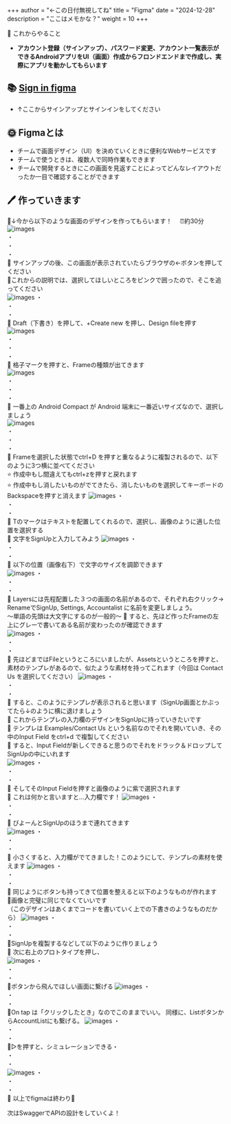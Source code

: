 +++
author = "←この日付無視してね"
title = "Figma"
date = "2024-12-28"
description = "ここはメモかな？"
weight = 10
+++

📖 これからやること  
-  **アカウント登録（サインアップ）、パスワード変更、アカウント一覧表示ができるAndroidアプリをUI（画面）作成からフロンドエンドまで作成し、実際にアプリを動かしてもらいます**

 
## 📚 [Sign in figma](https://www.figma.com/login)  
-  ↑ここからサインアップとサインインをしてください 

## 🌞 **Figmaとは**  
- チームで画面デザイン（UI）を決めていくときに便利なWebサービスです  
- チームで使うときは、複数人で同時作業もできます   
- チームで開発するときにこの画面を見返すことによってどんなレイアウトだったか一目で確認することができます

## 🖊 作っていきます  
🌷↓今から以下のような画面のデザインを作ってもらいます！  　⏰約30分
![images](/images/figma16.png)  
・  
・  
・  
🌷 サインアップの後、この画面が表示されていたらブラウザの←ボタンを押してください  
🌷これからの説明では、選択してほしいところをピンクで囲ったので、そこを追ってください    
![images](/images/figma18.png)
・  
・  
・  
🌷 Draft（下書き）を押して、+Create new を押し、Design fileを押す  
![images](/images/figma1.png)  
・  
・  
・  
🌷 格子マークを押すと、Frameの種類が出てきます  
![images](/images/figma9.png)  
・  
・  
・  
🌷 一番上の Android Compact が Android 端末に一番近いサイズなので、選択しましょう  
![images](/images/figma10.png)  
・  
・  
・  
🌷 Frameを選択した状態でctrl+D を押すと重なるように複製されるので、以下のように3つ横に並べてください  
⭐ 作成中もし間違えてもctrl+zを押すと戻れます  
⭐ 作成中もし消したいものがでてきたら、消したいものを選択してキーボードのBackspaceを押すと消えます
![images](/images/figma2.png)
・  
・  
・  
🌷 Tのマークはテキストを配置してくれるので、選択し、画像のように適した位置を選択する  
🌷 文字をSignUpと入力してみよう
![images](/images/figma3.png)
・  
・  
・  
🌷 以下の位置（画像右下）で文字のサイズを調節できます  
![images](/images/figma4.png)
・  
・  
・  
🌷 Layersには先程配置した３つの画面の名前があるので、それぞれ右クリック→ RenameでSignUp, Settings, Accountalist に名前を変更しましょう。  
～単語の先頭は大文字にするのが一般的～ 
🌷 すると、先ほど作ったFrameの左上にグレーで書いてある名前が変わったのが確認できます  
![images](/images/figma5.png)
・  
・  
・  
🌷 先ほどまではFileというところにいましたが、Assetsというところを押すと、素材のテンプレがあるので、似たような素材を持ってこれます（今回は Contact Us を選択してください）
![images](/images/figma6.png)
・  
・  
・  
🌷 すると、このようにテンプレが表示されると思います（SignUp画面とかぶってたら↓のように横に退けましょう  
🌷 これからテンプレの入力欄のデザインをSignUpに持っていきたいです  
🌷 テンプレは Examples/Contact Us という名前なのでそれを開いていき、その中のInput Field をctrl+d で複製してください  
🌷 すると、Input Fieldが新しくできると思うのでそれをドラック＆ドロップしてSignUpの中にいれます  
![images](/images/figma19.png)
・  
・  
・   
🌷 そしてそのInput Fieldを押すと画像のように紫で選択されます  
🌷 これは何かと言いますと...入力欄です！
![images](/images/figma20.png)
・  
・  
・   
🌷 びよーんとSignUpのほうまで連れてきます  
![images](/images/figma21.png)
・  
・  
・   
🌷  小さくすると、入力欄がでてきました！このようにして、テンプレの素材を使えます
![images](/images/figma22.png)
・  
・  
・   
🌷 同じようにボタンも持ってきて位置を整えると以下のようなものが作れます   
🌷画像と完璧に同じでなくていいです  
（このデザインはあくまでコードを書いていく上での下書きのようなものだから）
![images](/images/figma7.png)
・  
・  
・  
🌷SignUpを複製するなどして以下のように作りましょう  
🌷 次に右上のプロトタイプを押し、  
![images](/images/figma16.png)
・  
・  
・  
🌷ボタンから飛んでほしい画面に繋げる
![images](/images/figma12.png)
・  
・  
・  
🌷On tap は「クリックしたとき」なのでこのままでいい。  同様に、ListボタンからAccountListにも繋げる。
![images](/images/figma13.png)
・  
・  
・  
🌷▷を押すと、シミュレーションできる・  
・  
・  
![images](/images/figma17.png)
・  
・  
・  
🌷 以上でfigmaは終わり🎉

次はSwaggerでAPIの設計をしていくよ！

